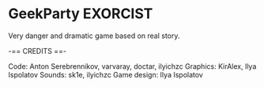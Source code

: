 
GeekParty EXORCIST
================
Very danger and dramatic game based on real story.


-== CREDITS ==-

Code: Anton Serebrennikov, varvaray, doctar, ilyichzc
Graphics: KirAlex, Ilya Ispolatov
Sounds: sk1e, ilyichzc
Game design: Ilya Ispolatov
